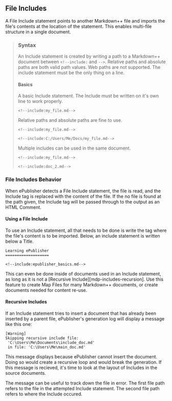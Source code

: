 <!-- #mdp-includes -->
## File Includes

A File Include statement points to another Markdown++ file and imports the file's contents at the location of the statement. This enables multi-file structure in a single document.

<!--style:BQ_Learn-->
> ### Syntax
> 
> An Include statement is created by writing a path to a Markdown++ document between `<!--include:` and `-->`. Relative paths and absolute paths are both valid path values. Web paths are not supported. The include statement must be the only thing on a line.
> 
> #### Basics
> 
> A basic Include statement. The Include must be written on it's own line to work properly.
> ```
> <!--include:my_file.md-->
> ```
> 
> Relative paths and absolute paths are fine to use.
> ```
> <!--include:my_file.md-->
> ```
> 
> ```
> <!--include:C:/Users/Me/Docs/my_file.md-->
> ```
> 
> Multiple includes can be used in the same document.
> ```
> <!--include:my_file.md-->
> 
> <!--include:doc_2.md-->
> ```

### File Includes Behavior

When ePublisher detects a File Include statement, the file is read, and the Include tag is replaced with the content of the file. If the no file is found at the path given, the Include tag will be passed through to the output as an HTML Comment.

#### Using a File Include

To use an Include statement, all that needs to be done is write the tag where the file's content is to be imported. Below, an include statement is written below a Title.

```
Learning ePublisher
===================

<!--include:epublisher_basics.md-->

```

This can even be done inside of documents used in an Include statement, as long as it is not a [Recursive Include][mdp-includes-recursion]. Use this feature to create Map Files for many Markdown++ documents, or create documents needed for content re-use.

<!--#mdp-includes-recursion-->
#### Recursive Includes

If an Include statement tries to insert a document that has already been inserted by a parent file, ePublisher's generation log will display a message like this one:

```
[Warning]  
Skipping recursive include file:  
 'C:\Users\Me\Documents\include_doc.md'  
 in file: 'C:\Users\Me\main_doc.md'
```

This message displays because ePublisher cannot insert the document. Doing so would create a recursive loop and would break the generation. If this message is recieved, it's time to look at the layout of Includes in the source documents.

The message can be useful to track down the file in error. The first file path refers to the file in the attempted Include statement. The second file path refers to where the Include occured.
